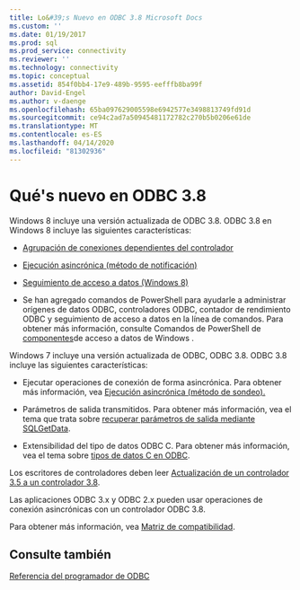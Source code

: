 ```yaml
---
title: Lo&#39;s Nuevo en ODBC 3.8 Microsoft Docs
ms.custom: ''
ms.date: 01/19/2017
ms.prod: sql
ms.prod_service: connectivity
ms.reviewer: ''
ms.technology: connectivity
ms.topic: conceptual
ms.assetid: 854f0bb4-17e9-489b-9595-eefffb8ba99f
author: David-Engel
ms.author: v-daenge
ms.openlocfilehash: 65ba097629005598e6942577e3498813749fd91d
ms.sourcegitcommit: ce94c2ad7a50945481172782c270b5b0206e61de
ms.translationtype: MT
ms.contentlocale: es-ES
ms.lasthandoff: 04/14/2020
ms.locfileid: "81302936"
---
```

# <a name="what39s-new-in-odbc-38"></a>Qué&#39;s nuevo en ODBC 3.8
Windows 8 incluye una versión actualizada de ODBC 3.8. ODBC 3.8 en Windows 8 incluye las siguientes características:  
  
-   [Agrupación de conexiones dependientes del controlador](../../odbc/reference/develop-app/driver-aware-connection-pooling.md)  
  
-   [Ejecución asincrónica (método de notificación)](../../odbc/reference/develop-app/asynchronous-execution-notification-method.md)  
  
-   [Seguimiento de acceso a datos (Windows 8)](https://msdn.microsoft.com/library/windows/desktop/hh829624.aspx)  
  
-   Se han agregado comandos de PowerShell para ayudarle a administrar orígenes de datos ODBC, controladores ODBC, contador de rendimiento ODBC y seguimiento de acceso a datos en la línea de comandos.  Para obtener más información, consulte Comandos de PowerShell de [componentes](https://msdn.microsoft.com/library/windows/desktop/jj134064.aspx)de acceso a datos de Windows .  
  
 Windows 7 incluye una versión actualizada de ODBC, ODBC 3.8. ODBC 3.8 incluye las siguientes características:  
  
-   Ejecutar operaciones de conexión de forma asincrónica. Para obtener más información, vea [Ejecución asincrónica (método de sondeo).](../../odbc/reference/develop-app/asynchronous-execution-polling-method.md)  
  
-   Parámetros de salida transmitidos. Para obtener más información, vea el tema que trata sobre [recuperar parámetros de salida mediante SQLGetData](../../odbc/reference/develop-app/retrieving-output-parameters-using-sqlgetdata.md).  
  
-   Extensibilidad del tipo de datos ODBC C. Para obtener más información, vea el tema sobre [tipos de datos C en ODBC](../../odbc/reference/develop-app/c-data-types-in-odbc.md).  
  
 Los escritores de controladores deben leer [Actualización de un controlador 3.5 a un controlador 3.8](../../odbc/reference/develop-driver/upgrading-a-3-5-driver-to-a-3-8-driver.md).  
  
 Las aplicaciones ODBC 3.x y ODBC 2.x pueden usar operaciones de conexión asincrónicas con un controlador ODBC 3.8.  
  
 Para obtener más información, vea [Matriz de compatibilidad](../../odbc/reference/develop-app/compatibility-matrix.md).  
  
## <a name="see-also"></a>Consulte también  
 [Referencia del programador de ODBC](../../odbc/reference/odbc-programmer-s-reference.md)
